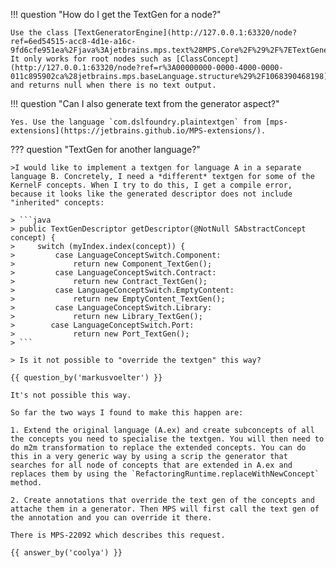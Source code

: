 !!! question "How do I get the TextGen for a node?"

    Use the class [TextGeneratorEngine](http://127.0.0.1:63320/node?ref=6ed54515-acc8-4d1e-a16c-9fd6cfe951ea%2Fjava%3Ajetbrains.mps.text%28MPS.Core%2F%29%2F%7ETextGeneratorEngine).
    It only works for root nodes such as [ClassConcept](http://127.0.0.1:63320/node?ref=r%3A00000000-0000-4000-0000-011c895902ca%28jetbrains.mps.baseLanguage.structure%29%2F1068390468198)
    and returns null when there is no text output.

!!! question "Can I also generate text from the generator aspect?"

    Yes. Use the language `com.dslfoundry.plaintextgen` from [mps-extensions](https://jetbrains.github.io/MPS-extensions/).

??? question "TextGen for another language?"

    >I would like to implement a textgen for language A in a separate language B. Concretely, I need a *different* textgen for some of the KernelF concepts. When I try to do this, I get a compile error, because it looks like the generated descriptor does not include "inherited" concepts:

    > ```java
    > public TextGenDescriptor getDescriptor(@NotNull SAbstractConcept concept) {
    >     switch (myIndex.index(concept)) {
    >         case LanguageConceptSwitch.Component:
    >             return new Component_TextGen();
    >         case LanguageConceptSwitch.Contract:
    >             return new Contract_TextGen();
    >         case LanguageConceptSwitch.EmptyContent:
    >             return new EmptyContent_TextGen();
    >         case LanguageConceptSwitch.Library:
    >             return new Library_TextGen();
    >        case LanguageConceptSwitch.Port:
    >             return new Port_TextGen();
    > ```

    > Is it not possible to "override the textgen" this way?

    {{ question_by('markusvoelter') }}

    It's not possible this way. 

    So far the two ways I found to make this happen are:

    1. Extend the original language (A.ex) and create subconcepts of all the concepts you need to specialise the textgen. You will then need to do m2m transformation to replace the extended concepts. You can do this in a very generic way by using a scrip the generator that searches for all node of concepts that are extended in A.ex and replaces them by using the `RefactoringRuntime.replaceWithNewConcept` method.

    2. Create annotations that override the text gen of the concepts and attache them in a generator. Then MPS will first call the text gen of the annotation and you can override it there. 

    There is MPS-22092 which describes this request.

    {{ answer_by('coolya') }}